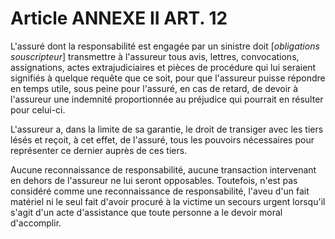 # Article ANNEXE II ART. 12

L'assuré dont la responsabilité est engagée par un sinistre doit [*obligations souscripteur*] transmettre à l'assureur tous avis, lettres, convocations, assignations, actes extrajudiciaires et pièces de procédure qui lui seraient signifiés à quelque requête que ce soit, pour que l'assureur puisse répondre en temps utile, sous peine pour l'assuré, en cas de retard, de devoir à l'assureur une indemnité proportionnée au préjudice qui pourrait en résulter pour celui-ci.

L'assureur a, dans la limite de sa garantie, le droit de transiger avec les tiers lésés et reçoit, à cet effet, de l'assuré, tous les pouvoirs nécessaires pour représenter ce dernier auprès de ces tiers.

Aucune reconnaissance de responsabilité, aucune transaction intervenant en dehors de l'assureur ne lui seront opposables. Toutefois, n'est pas considéré comme une reconnaissance de responsabilité, l'aveu d'un fait matériel ni le seul fait d'avoir procuré à la victime un secours urgent lorsqu'il s'agit d'un acte d'assistance que toute personne a le devoir moral d'accomplir.
